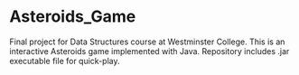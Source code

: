 # Asteroids_Game
Final project for Data Structures course at Westminster College. 
This is an interactive Asteroids game implemented with Java.
Repository includes .jar executable file for quick-play.
